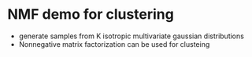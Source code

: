 NMF demo for clustering
===

- generate samples from K isotropic multivariate gaussian distributions
- Nonnegative matrix factorization can be used for clusteing

